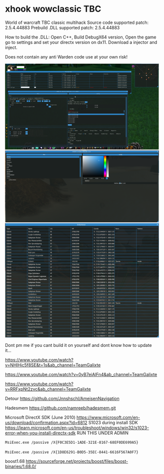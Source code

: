 # xhook wowclassic TBC
World of warcraft TBC classic multihack 
Source code supported patch: 2.5.4.44883
Prebuild .DLL supported patch: 2.5.4.44883 

How to build the .DLL:
Open C++, Build DebugX64 version, Open the game go to settings and set your directx version on dx11. Download a injector and inject.

Does not contain any anti Warden code use at your own risk!


<img src="Image/bg.png">
<img src="Image/bg2.png">
<img src="Image/bg3.png">


Dont pm me if you cant build it on yourself and dont know how to update it...


https://www.youtube.com/watch?v=NHlHjc5f8SE&t=1s&ab_channel=TeamGalixte

https://www.youtube.com/watch?v=0yB7eiAlFn4&ab_channel=TeamGalixte

https://www.youtube.com/watch?v=RRFxpNt2zvc&ab_channel=TeamGalixte

Detour https://github.com/Jnnshschl/AmeisenNavigation

Hadesmem https://github.com/namreeb/hadesmem.git

Microsoft DirectX SDK (June 2010) https://www.microsoft.com/en-us/download/confirmation.aspx?id=6812 
S1023 during install SDK https://learn.microsoft.com/en-us/troubleshoot/windows/win32/s1023-error-when-you-install-directx-sdk
RUN THIS UNDER ADMIN
```
MsiExec.exe /passive /X{F0C3E5D1-1ADE-321E-8167-68EF0DE699A5}

MsiExec.exe /passive /X{1D8E6291-B0D5-35EC-8441-6616F567A0F7}
```

boost1.68 https://sourceforge.net/projects/boost/files/boost-binaries/1.68.0/